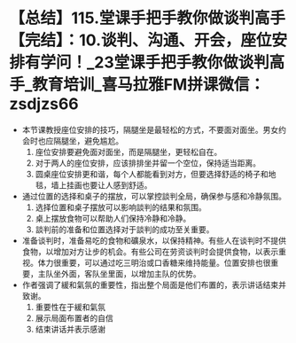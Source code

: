 # 【总结】115.堂课手把手教你做谈判高手【完结】：10.谈判、沟通、开会，座位安排有学问！_23堂课手把手教你做谈判高手_教育培训_喜马拉雅FM拼课微信：zsdjzs66

-   本节课教授座位安排的技巧，隔腿坐是最轻松的方式，不要面对面坐。男女约会时也应隔腿坐，避免尴尬。
    1.  座位安排要避免面对面坐，而是隔腿坐，更轻松自在。
    2.  对于两人的座位安排，应该排排坐并留一个空位，保持适当距离。
    3.  圆桌座位安排更和谐，每个人都能看到对方，但要选择舒适的椅子和地毯，墙上挂画也要让人感到舒适。
-   通过位置的选择和桌子的摆放，可以掌控談判全局，确保参与感和冷静氛围。
    1.  选择位置和桌子摆放可以影响談判的结果和氛围。
    2.  桌上摆放食物可以帮助人们保持冷静和冷静。
    3.  談判前的准备和位置选择对于談判的成功至关重要。
-   准备谈判时，准备易吃的食物和礦泉水，以保持精神。有些人在谈判时不提供食物，以增加对方让步的机会。有些公司在劳资谈判时会提供食物，以表示重视。体力很重要，可以通过吃三明治或口香糖来维持能量。位置安排也很重要，主队坐外面，客队坐里面，以增加主队的优势。
-   作者强调了緩和氣氛的重要性，指出整个局面是他们布置的，表示讲话结束并致谢。
    1.  重要性在于緩和氣氛
    2.  展示局面布置者的自信
    3.  结束讲话并表示感谢
